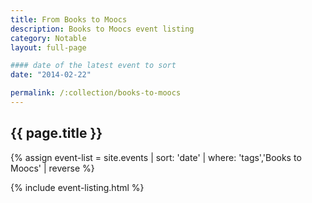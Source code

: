 ```yaml
---
title: From Books to Moocs
description: Books to Moocs event listing
category: Notable
layout: full-page

#### date of the latest event to sort
date: "2014-02-22"

permalink: /:collection/books-to-moocs
---
```

<section id="main-content">
<div class="grid-container large">
<section class="heading">
<h2 class="underline">{{ page.title }}</h2>
</section>

<div class="events-card-list fade-out-siblings">
{% assign event-list = site.events | sort: 'date' | where: 'tags','Books to Moocs' | reverse %}

{% include event-listing.html %}
